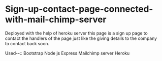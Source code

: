 # Sign-up-contact-page-connected-with-mail-chimp-server

Deployed with the help of heroku server this page is a sign up page to contact the handlers of the page just like the giving details to the company to contact back soon.

Used--::
Bootstrap
Node js
Express
Mailchimp server
Heroku
